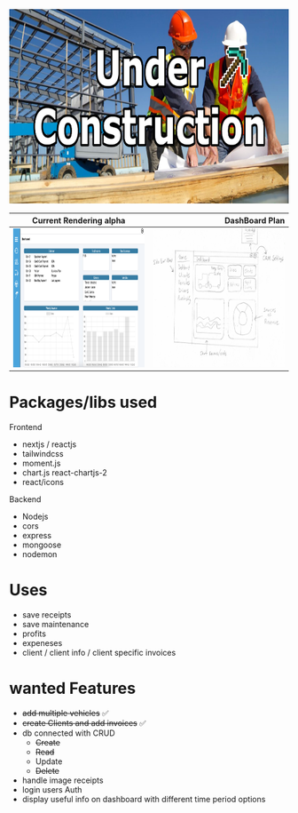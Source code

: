 <img src="./client/img/underconstruction.png" width=100% height=350px/>

|                     Current Rendering alpha                     |                                                          DashBoard Plan |
| :-------------------------------------------------------------: | ----------------------------------------------------------------------: |
| <img src="./client/img/alpha_v3.png" width=500px height=250px/> | <img src="./client/img/dashboard_sketch.jpg" width=500px height=250px/> |

# Packages/libs used

Frontend

- nextjs / reactjs
- tailwindcss
- moment.js
- chart.js react-chartjs-2
- react/icons

Backend

- Nodejs
- cors
- express
- mongoose
- nodemon

# Uses

- save receipts
- save maintenance
- profits
- expeneses
- client / client info / client specific invoices

# wanted Features

- ~~add multiple vehicles~~ ✅
- ~~create Clients and add invoices~~ ✅
- db connected with CRUD
  - ~~Create~~
  - ~~Read~~
  - Update
  - ~~Delete~~
- handle image receipts
- login users Auth
- display useful info on dashboard with different time period options
